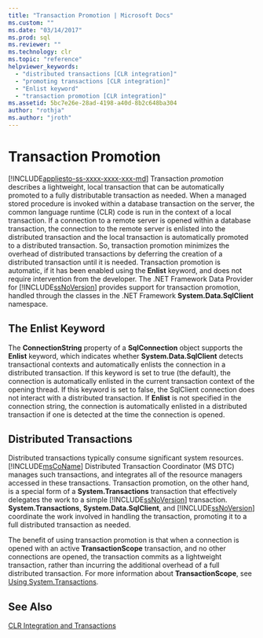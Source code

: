 ```yaml
---
title: "Transaction Promotion | Microsoft Docs"
ms.custom: ""
ms.date: "03/14/2017"
ms.prod: sql
ms.reviewer: ""
ms.technology: clr
ms.topic: "reference"
helpviewer_keywords: 
  - "distributed transactions [CLR integration]"
  - "promoting transactions [CLR integration]"
  - "Enlist keyword"
  - "transaction promotion [CLR integration]"
ms.assetid: 5bc7e26e-28ad-4198-a40d-8b2c648ba304
author: "rothja"
ms.author: "jroth"
---
```

# Transaction Promotion
[!INCLUDE[appliesto-ss-xxxx-xxxx-xxx-md](../../includes/appliesto-ss-xxxx-xxxx-xxx-md.md)]
  Transaction *promotion* describes a lightweight, local transaction that can be automatically promoted to a fully distributable transaction as needed. When a managed stored procedure is invoked within a database transaction on the server, the common language runtime (CLR) code is run in the context of a local transaction.  If a connection to a remote server is opened within a database transaction, the connection to the remote server is enlisted into the distributed transaction and the local transaction is automatically promoted to a distributed transaction. So, transaction promotion minimizes the overhead of distributed transactions by deferring the creation of a distributed transaction until it is needed. Transaction promotion is automatic, if it has been enabled using the **Enlist** keyword, and does not require intervention from the developer. The .NET Framework Data Provider for [!INCLUDE[ssNoVersion](../../includes/ssnoversion-md.md)] provides support for transaction promotion, handled through the classes in the .NET Framework **System.Data.SqlClient** namespace.  
  
## The Enlist Keyword  
 The **ConnectionString** property of a **SqlConnection** object supports the **Enlist** keyword, which indicates whether **System.Data.SqlClient** detects transactional contexts and automatically enlists the connection in a distributed transaction. If this keyword is set to true (the default), the connection is automatically enlisted in the current transaction context of the opening thread. If this keyword is set to false, the SqlClient connection does not interact with a distributed transaction. If **Enlist** is not specified in the connection string, the connection is automatically enlisted in a distributed transaction if one is detected at the time the connection is opened.  
  
## Distributed Transactions  
 Distributed transactions typically consume significant system resources. [!INCLUDE[msCoName](../../includes/msconame-md.md)] Distributed Transaction Coordinator (MS DTC) manages such transactions, and integrates all of the resource managers accessed in these transactions. Transaction promotion, on the other hand, is a special form of a **System.Transactions** transaction that effectively delegates the work to a simple [!INCLUDE[ssNoVersion](../../includes/ssnoversion-md.md)] transaction. **System.Transactions**, **System.Data.SqlClient**, and [!INCLUDE[ssNoVersion](../../includes/ssnoversion-md.md)] coordinate the work involved in handling the transaction, promoting it to a full distributed transaction as needed.  
  
 The benefit of using transaction promotion is that when a connection is opened with an active **TransactionScope** transaction, and no other connections are opened, the transaction commits as a lightweight transaction, rather than incurring the additional overhead of a full distributed transaction. For more information about **TransactionScope**, see [Using System.Transactions](../../relational-databases/clr-integration-data-access-transactions/using-system-transactions.md).  
  
## See Also  
 [CLR Integration and Transactions](../../relational-databases/clr-integration-data-access-transactions/clr-integration-and-transactions.md)  
  
  

